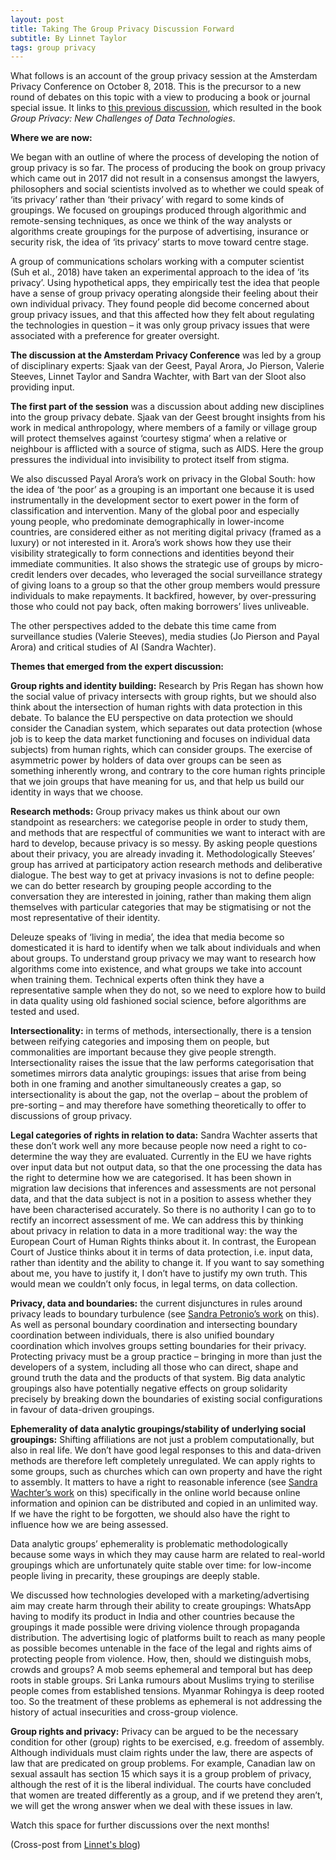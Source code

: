 ```yaml
---
layout: post
title: Taking The Group Privacy Discussion Forward
subtitle: By Linnet Taylor
tags: group privacy
---
```


What follows is an account of the group privacy session at the Amsterdam Privacy Conference on October 8, 2018. This is the precursor to a new round of debates on this topic with a view to producing a book or journal special issue. It links to [this previous discussion](https://linnettaylor.wordpress.com/2017/01/10/group-privacy-a-new-book-on-the-next-generation-of-privacy-problems), which resulted in the book _Group Privacy: New Challenges of Data Technologies_.

**Where we are now:**

We began with an outline of where the process of developing the notion of group privacy is so far. The process of producing the book on group privacy which came out in 2017 did not result in a consensus amongst the lawyers, philosophers and social scientists involved as to whether we could speak of ‘its privacy’ rather than ‘their privacy’ with regard to some kinds of groupings. We focused on groupings produced through algorithmic and remote-sensing techniques, as once we think of the way analysts or algorithms create groupings for the purpose of advertising, insurance or security risk, the idea of ‘its privacy’ starts to move toward centre stage.

A group of communications scholars working with a computer scientist (Suh et al., 2018) have taken an experimental approach to the idea of ‘its privacy’. Using hypothetical apps, they empirically test the idea that people have a sense of group privacy operating alongside their feeling about their own individual privacy. They found people did become concerned about group privacy issues, and that this affected how they felt about regulating the technologies in question – it was only group privacy issues that were associated with a preference for greater oversight.

**The discussion at the Amsterdam Privacy Conference** was led by a group of disciplinary experts: Sjaak van der Geest, Payal Arora, Jo Pierson, Valerie Steeves, Linnet Taylor and Sandra Wachter, with Bart van der Sloot also providing input.

**The first part of the session** was a discussion about adding new disciplines into the group privacy debate. Sjaak van der Geest brought insights from his work in medical anthropology, where members of a family or village group will protect themselves against ‘courtesy stigma’ when a relative or neighbour is afflicted with a source of stigma, such as AIDS. Here the group pressures the individual into invisibility to protect itself from stigma.

We also discussed Payal Arora’s work on privacy in the Global South: how the idea of ‘the poor’ as a grouping is an important one because it is used instrumentally in the development sector to exert power in the form of classification and intervention. Many of the global poor and especially young people, who predominate demographically in lower-income countries, are considered either as not meriting digital privacy (framed as a luxury) or not interested in it. Arora’s work shows how they use their visibility strategically to form connections and identities beyond their immediate communities. It also shows the strategic use of groups by micro-credit lenders over decades, who leveraged the social surveillance strategy of giving loans to a group so that the other group members would pressure individuals to make repayments. It backfired, however, by over-pressuring those who could not pay back, often making borrowers’ lives unliveable.

The other perspectives added to the debate this time came from surveillance studies (Valerie Steeves), media studies (Jo Pierson and Payal Arora) and critical studies of AI (Sandra Wachter).

**Themes that emerged from the expert discussion:**

**Group rights and identity building:** Research by Pris Regan has shown how the social value of privacy intersects with group rights, but we should also think about the intersection of human rights with data protection in this debate. To balance the EU perspective on data protection we should consider the Canadian system, which separates out data protection (whose job is to keep the data market functioning and focuses on individual data subjects) from human rights, which can consider groups. The exercise of asymmetric power by holders of data over groups can be seen as something inherently wrong, and contrary to the core human rights principle that we join groups that have meaning for us, and that help us build our identity in ways that we choose.

**Research methods:** Group privacy makes us think about our own standpoint as researchers: we categorise people in order to study them, and methods that are respectful of communities we want to interact with are hard to develop, because privacy is so messy. By asking people questions about their privacy, you are already invading it. Methodologically Steeves’ group has arrived at participatory action research methods and deliberative dialogue. The best way to get at privacy invasions is not to define people: we can do better research by grouping people according to the conversation they are interested in joining, rather than making them align themselves with particular categories that may be stigmatising or not the most representative of their identity.

Deleuze speaks of ‘living in media’, the idea that media become so domesticated it is hard to identify when we talk about individuals and when about groups. To understand group privacy we may want to research how algorithms come into existence, and what groups we take into account when training them. Technical experts often think they have a representative sample when they do not, so we need to explore how to build in data quality using old fashioned social science, before algorithms are tested and used.

**Intersectionality:** in terms of methods, intersectionally, there is a tension between reifying categories and imposing them on people, but commonalities are important because they give people strength. Intersectionality raises the issue that the law performs categorisation that sometimes mirrors data analytic groupings: issues that arise from being both in one framing and another simultaneously creates a gap, so intersectionality is about the gap, not the overlap – about the problem of pre-sorting – and may therefore have something theoretically to offer to discussions of group privacy.

**Legal categories of rights in relation to data:** Sandra Wachter asserts that these don’t work well any more because people now need a right to co-determine the way they are evaluated. Currently in the EU we have rights over input data but not output data, so that the one processing the data has the right to determine how we are categorised. It has been shown in migration law decisions that inferences and assessments are not personal data, and that the data subject is not in a position to assess whether they have been characterised accurately. So there is no authority I can go to to rectify an incorrect assessment of me. We can address this by thinking about privacy in relation to data in a more traditional way: the way the European Court of Human Rights thinks about it. In contrast, the European Court of Justice thinks about it in terms of data protection, i.e. input data, rather than identity and the ability to change it. If you want to say something about me, you have to justify it, I don’t have to justify my own truth. This would mean we couldn’t only focus, in legal terms, on data collection.

**Privacy, data and boundaries:** the current disjunctures in rules around privacy leads to boundary turbulence (see [Sandra Petronio’s work](https://books.google.nl/books?hl=en&lr=&id=8v89W_oJQ0wC) on this). As well as personal boundary coordination and intersecting boundary coordination between individuals, there is also unified boundary coordination which involves groups setting boundaries for their privacy. Protecting privacy must be a group practice – bringing in more than just the developers of a system, including all those who can direct, shape and ground truth the data and the products of that system. Big data analytic groupings also have potentially negative effects on group solidarity precisely by breaking down the boundaries of existing social configurations in favour of data-driven groupings.

**Ephemerality of data analytic groupings/stability of underlying social groupings:** Shifting affiliations are not just a problem computationally, but also in real life. We don’t have good legal responses to this and data-driven methods are therefore left completely unregulated. We can apply rights to some groups, such as churches which can own property and have the right to assembly. It matters to have a right to reasonable inference (see [Sandra Wachter’s work](https://papers.ssrn.com/sol3/papers.cfm?abstract_id=3248829) on this) specifically in the online world because online information and opinion can be distributed and copied in an unlimited way. If we have the right to be forgotten, we should also have the right to influence how we are being assessed.

Data analytic groups’ ephemerality is problematic methodologically because some ways in which they may cause harm are related to real-world groupings which are unfortunately quite stable over time: for low-income people living in precarity, these groupings are deeply stable.

We discussed how technologies developed with a marketing/advertising aim may create harm through their ability to create groupings: WhatsApp having to modify its product in India and other countries because the groupings it made possible were driving violence through propaganda distribution. The advertising logic of platforms built to reach as many people as possible becomes untenable in the face of the legal and rights aims of protecting people from violence. How, then, should we distinguish mobs, crowds and groups? A mob seems ephemeral and temporal but has deep roots in stable groups. Sri Lanka rumours about Muslims trying to sterilise people comes from established tensions. Myanmar Rohingya is deep rooted too. So the treatment of these problems as ephemeral is not addressing the history of actual insecurities and cross-group violence.

**Group rights and privacy:** Privacy can be argued to be the necessary condition for other (group) rights to be exercised, e.g. freedom of assembly. Although individuals must claim rights under the law, there are aspects of law that are predicated on group problems. For example, Canadian law on sexual assault has section 15 which says it is a group problem of privacy, although the rest of it is the liberal individual. The courts have concluded that women are treated differently as a group, and if we pretend they aren’t, we will get the wrong answer when we deal with these issues in law.

Watch this space for further discussions over the next months!

(Cross-post from [Linnet's blog](https://linnettaylor.wordpress.com/2018/10/10/group-privacy-taking-the-discussion-forward/))
